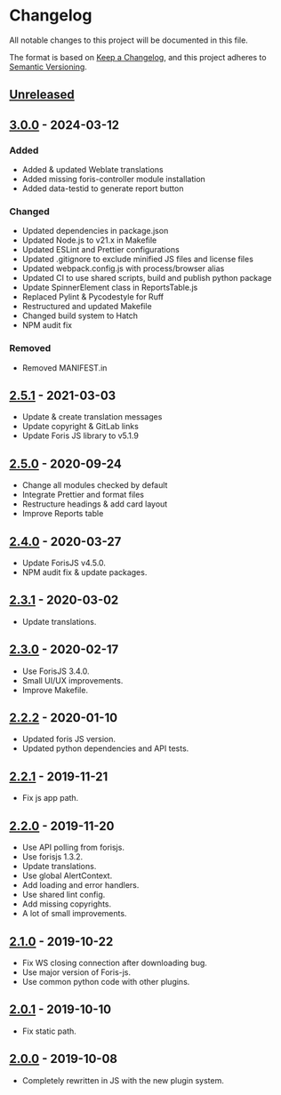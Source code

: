# Changelog

All notable changes to this project will be documented in this file.

The format is based on [Keep a Changelog](https://keepachangelog.com/en/1.0.0/),
and this project adheres to
[Semantic Versioning](https://semver.org/spec/v2.0.0.html).

## [Unreleased]

## [3.0.0] - 2024-03-12

### Added

-   Added & updated Weblate translations
-   Added missing foris-controller module installation
-   Added data-testid to generate report button

### Changed

-   Updated dependencies in package.json
-   Updated Node.js to v21.x in Makefile
-   Updated ESLint and Prettier configurations
-   Updated .gitignore to exclude minified JS files and license files
-   Updated webpack.config.js with process/browser alias
-   Updated CI to use shared scripts, build and publish python package
-   Update SpinnerElement class in ReportsTable.js
-   Replaced Pylint & Pycodestyle for Ruff
-   Restructured and updated Makefile
-   Changed build system to Hatch
-   NPM audit fix

### Removed

-   Removed MANIFEST.in

## [2.5.1] - 2021-03-03

-   Update & create translation messages
-   Update copyright & GitLab links
-   Update Foris JS library to v5.1.9

## [2.5.0] - 2020-09-24

-   Change all modules checked by default
-   Integrate Prettier and format files
-   Restructure headings & add card layout
-   Improve Reports table

## [2.4.0] - 2020-03-27

-   Update ForisJS v4.5.0.
-   NPM audit fix & update packages.

## [2.3.1] - 2020-03-02

-   Update translations.

## [2.3.0] - 2020-02-17

-   Use ForisJS 3.4.0.
-   Small UI/UX improvements.
-   Improve Makefile.

## [2.2.2] - 2020-01-10

-   Updated foris JS version.
-   Updated python dependencies and API tests.

## [2.2.1] - 2019-11-21

-   Fix js app path.

## [2.2.0] - 2019-11-20

-   Use API polling from forisjs.
-   Use forisjs 1.3.2.
-   Update translations.
-   Use global AlertContext.
-   Add loading and error handlers.
-   Use shared lint config.
-   Add missing copyrights.
-   A lot of small improvements.

## [2.1.0] - 2019-10-22

-   Fix WS closing connection after downloading bug.
-   Use major version of Foris-js.
-   Use common python code with other plugins.

## [2.0.1] - 2019-10-10

-   Fix static path.

## [2.0.0] - 2019-10-08

-   Completely rewritten in JS with the new plugin system.

[unreleased]: https://gitlab.nic.cz/turris/reforis/reforis-diagnostics/-/compare/v3.0.0...master
[3.0.0]: https://gitlab.nic.cz/turris/reforis/reforis-diagnostics/-/compare/v2.5.1...v3.0.0
[2.5.1]: https://gitlab.nic.cz/turris/reforis/reforis-diagnostics/-/compare/v2.5.0...v2.5.1
[2.5.0]: https://gitlab.nic.cz/turris/reforis/reforis-diagnostics/-/compare/v2.4.0...v2.5.0
[2.4.0]: https://gitlab.nic.cz/turris/reforis/reforis-diagnostics/-/compare/v2.3.1...v2.4.0
[2.3.1]: https://gitlab.nic.cz/turris/reforis/reforis-diagnostics/-/compare/v2.3.0...v2.3.1
[2.3.0]: https://gitlab.nic.cz/turris/reforis/reforis-diagnostics/-/compare/v2.2.2...v2.3.0
[2.2.2]: https://gitlab.nic.cz/turris/reforis/reforis-diagnostics/-/compare/v2.2.1...v2.2.2
[2.2.1]: https://gitlab.nic.cz/turris/reforis/reforis-diagnostics/-/compare/v2.2.0...v2.2.1
[2.2.0]: https://gitlab.nic.cz/turris/reforis/reforis-diagnostics/-/compare/v2.1.0...v2.2.0
[2.1.0]: https://gitlab.nic.cz/turris/reforis/reforis-diagnostics/-/compare/v2.0.1...v2.1.0
[2.0.1]: https://gitlab.nic.cz/turris/reforis/reforis-diagnostics/-/compare/v2.0.0...v2.0.1
[2.0.0]: https://gitlab.nic.cz/turris/reforis/reforis-diagnostics/-/tags/v2.0.0
